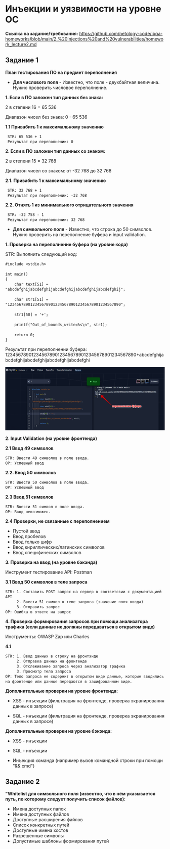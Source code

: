 # **Инъекции и уязвимости на уровне ОС**

**Ссылка на задание/требования:** https://github.com/netology-code/ibqa-homeworks/blob/main/2.%20Injections%20and%20vulnerabilities/homework_lecture2.md

## **Задание 1**

**План тестирования ПО на предмет переполнения**

- **Для числового поля** - Известно, что поле - двухбайтная величина. Нужно проверить числовое переполнение.

**1. Если в ПО заложен тип данных без знака:**

2 в степени 16 = 65 536

Диапазон чисел без знака: 0 - 65 536

**1.1 Привабить 1 к максимальному значению**

     STR: 65 536 + 1
     Результат при переполнении: 0

**2. Если в ПО заложен тип данных со знаком:**

2 в степени 15 = 32 768

Диапазон чисел со знаком: от -32 768 до 32 768

**2.1. Привабить 1 к максимальному значению**

     STR: 32 768 + 1
     Результат при переполнении: -32 768

**2.2. Отнять 1 из минимального отрицательного значения**

     STR: -32 758 - 1
     Результат при переполнении: 32 768

- **Для символьного поля** - Известно, что строка до 50 символов. Нужно проверить на переполнение буфера и input validation.

**1. Проверка на переполнение буфера (на уровне кода)**

STR: Выполнить следующий код:

    #include <stdio.h>

    int main()
    {
        char text[51] = "abcdefghijabcdefghijabcdefghijabcdefghijabcdefghij";

        char str1[51] = "12345678901234567890123456789012345678901234567890";

        str1[50] = '+';

        printf("Out_of_bounds_write=%s\n", str1);

        return 0;
    }

Результат при переполнении буфера: 12345678901234567890123456789012345678901234567890+abcdefghijabcdefghijabcdefghijabcdefghijabcdefghi

![Replit](/Replit.png)

**2. Input Validation (на уровне фронтенда)**

**2.1 Ввод 49 символов**

    STR: Ввести 49 символов в поле ввода.
    ОР: Успешный ввод

**2.2. Ввод 50 символов**

    STR: Ввести 50 символов в поле ввода.
    ОР: Успешный ввод

**2.3 Ввод 51 символов**

    STR: Ввести 51 символ в поле ввода.
    ОР: Ввод невозможен.

**2.4 Проверки, не связанные с переполнением**

- Пустой ввод
- Ввод пробелов
- Ввод только цифр
- Ввод кириллических/латинских символов
- Ввод специфических символов

**3. Проверка на ввод (на уровне бэкэнда)**

Инструмент тестирование API: Postman

**3.1 Ввод 50 символов в теле запроса**

    STR: 1. Составить POST запрос на сервер в соответсвии с документацией API
         2. Ввести 51 символ в телe запроса (значение поля ввода)
         3. Отправить запрос
    ОР: Ошибка в ответе на запрос

**4. Проверка формирования запросов при помощи анализатора трафика (если данные не должны передаваться в открытом виде)**

Инструменты: OWASP Zap или Charles

**4.1**

    STR: 1. Ввод данных в строку на фронтэнде
         2. Отправка данных на фронтенде
         3. Отслеживание запроса через анализатор трафика
         3. Просмотр тела запроса
    ОР: Тело запроса не содержит в открытом виде данные, которые вводились на фронтенде или данные передаются в зашифрованном виде.

**Дополнительные проверки на уровне фронтенда:**

- XSS - инъекции (фильтрация на фронтенде, проверка экранирования данных в запросе)

- SQL - инъекции (фильтрация на фронтенде, проверка экранирования данных в запросе)

**Дополнительные проверки на уровне бэкэнда:**

- XSS - инъекции

- SQL - инъекции

- Инъекция команда (например вызов командной строки при помощи "&& cmd")

## **Задание 2**

**"Whitelist для символьного поля (известно, что в нём указывается путь, по которому следует получить список файлов):**

- Имена доступных папок
- Имена доступных файлов
- Доступные расширения файлов
- Список конкретных путей
- Доступные имена хостов
- Разрешенные символы
- Допустимые шаблоны формирования путей
